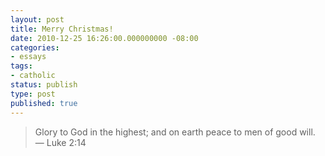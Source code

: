 ```yaml
---
layout: post
title: Merry Christmas!
date: 2010-12-25 16:26:00.000000000 -08:00
categories:
- essays
tags:
- catholic
status: publish
type: post
published: true
---
```

> Glory to God in the highest; and on earth peace to men of good will.
&mdash; Luke 2:14
